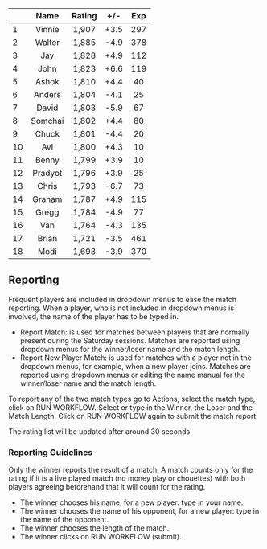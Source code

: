 | |Name|Rating|+/-|Exp|
|-|:--:|:----:|:-:|:-:|
|1|Vinnie|1,907|+3.5|297|
|2|Walter|1,885|-4.9|378|
|3|Jay|1,828|+4.9|112|
|4|John|1,823|+6.6|119|
|5|Ashok|1,810|+4.4|40|
|6|Anders|1,804|-4.1|25|
|7|David|1,803|-5.9|67|
|8|Somchai|1,802|+4.4|80|
|9|Chuck|1,801|-4.4|20|
|10|Avi|1,800|+4.3|10|
|11|Benny|1,799|+3.9|10|
|12|Pradyot|1,796|+3.9|25|
|13|Chris|1,793|-6.7|73|
|14|Graham|1,787|+4.9|115|
|15|Gregg|1,784|-4.9|77|
|16|Van|1,764|-4.3|135|
|17|Brian|1,721|-3.5|461|
|18|Modi|1,693|-3.9|370|

 

## Reporting

Frequent players are included in dropdown menus to ease the match reporting.
When a player, who is not included in dropdown menus is involved, the name of the player has to be typed in.

- Report Match:  is used for matches between players that are normally present during the Saturday sessions.
Matches are reported using dropdown menus for the winner/loser name and the match length.
- Report New Player Match:  is used for matches with a player not in the dropdown menus, for example, when a new player joins.
Matches are reported using dropdown menus or editing the name manual for the winner/loser name and the match length.

To report any of the two match types go to Actions, select the match type, click on RUN WORKFLOW.
Select or type in the Winner, the Loser and the Match Length.
Click on RUN WORKFLOW again to submit the match report.

The rating list will be updated after around 30 seconds.

### Reporting Guidelines

Only the winner reports the result of a match.
A match counts only for the rating if it is a live played match (no money play or chouettes)
with both players agreeing beforehand that it will count for the rating.

- The winner chooses his name, for a new player: type in your name.
- The winner chooses the name of his opponent, for a new player: type in the name of the opponent.
- The winner chooses the length of the match.
- The winner clicks on RUN WORKFLOW (submit).
